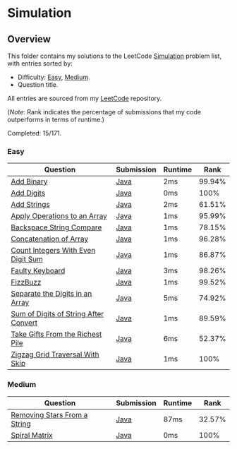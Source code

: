 # Simulation

## Overview
This folder contains my solutions to the LeetCode [Simulation](https://leetcode.com/problem-list/simulation/) problem list,
with entries sorted by:
- Difficulty: [Easy](#easy), [Medium](#medium).
- Question title.

All entries are sourced from my [LeetCode](https://github.com/shumarb/leetcode) repository.

(*Note*: Rank indicates the percentage of submissions that my code outperforms in terms of runtime.)

Completed: 15/171.

### Easy
| Question                                                                                                                  | Submission                                                                                                  | Runtime | Rank   |
|---------------------------------------------------------------------------------------------------------------------------|-------------------------------------------------------------------------------------------------------------|---------|--------|
| [Add Binary](https://leetcode.com/problems/add-binary/description/)                                                       | [Java](https://github.com/shumarb/leetcode/blob/main/submissions/java/AddBinary.java)                       | 2ms     | 99.94% |
| [Add Digits](https://leetcode.com/problems/add-digits/description/)                                                       | [Java](https://github.com/shumarb/leetcode/blob/main/submissions/java/AddDigits.java)                       | 0ms     | 100%   |
| [Add Strings](https://leetcode.com/problems/add-strings/description/)                                                     | [Java](https://github.com/shumarb/leetcode/blob/main/submissions/java/AddStrings.java)                      | 2ms     | 61.51% |
| [Apply Operations to an Array](https://leetcode.com/problems/apply-operations-to-an-array/description/)                   | [Java](https://github.com/shumarb/leetcode/blob/main/submissions/java/ApplyOperationsToAnArray.java)        | 1ms     | 95.99% |
| [Backspace String Compare](https://leetcode.com/problems/backspace-string-compare/description/)                           | [Java](https://github.com/shumarb/leetcode/blob/main/submissions/java/BackspaceStringCompare.java)          | 1ms     | 78.15% |
| [Concatenation of Array](https://leetcode.com/problems/concatenation-of-array/)                                           | [Java](https://github.com/shumarb/leetcode/blob/main/submissions/java/ConcatenationOfArrays.java)           | 1ms     | 96.28% |
| [Count Integers With Even Digit Sum](https://leetcode.com/problems/count-integers-with-even-digit-sum/description/)       | [Java](https://github.com/shumarb/leetcode/blob/main/submissions/java/CountIntegersWithEvenDigitSum.java)   | 1ms     | 86.87% |
| [Faulty Keyboard](https://leetcode.com/problems/faulty-keyboard/description/)                                             | [Java](https://github.com/shumarb/leetcode/blob/main/submissions/java/FaultyKeyboard.java)                  | 3ms     | 98.26% |
| [FizzBuzz](https://leetcode.com/problems/fizz-buzz/description/)                                                          | [Java](https://github.com/shumarb/leetcode/blob/main/submissions/java/FizzBuzz.java)                        | 1ms     | 99.52% |
| [Separate the Digits in an Array](https://leetcode.com/problems/separate-the-digits-in-an-array/description/)             | [Java](https://github.com/shumarb/leetcode/blob/main/submissions/java/SeparateTheDigitsInAnArray.java)      | 5ms     | 74.92% |
| [Sum of Digits of String After Convert](https://leetcode.com/problems/sum-of-digits-of-string-after-convert/description/) | [Java](https://github.com/shumarb/leetcode/blob/main/submissions/java/SumOfDigitsOfStringAfterConvert.java) | 1ms     | 89.59% |
| [Take Gifts From the Richest Pile](https://leetcode.com/problems/take-gifts-from-the-richest-pile/description/)           | [Java](https://github.com/shumarb/leetcode/blob/main/submissions/java/TakeGiftsFromTheRichestPile.java)     | 6ms     | 52.37% |
| [Zigzag Grid Traversal With Skip](https://leetcode.com/problems/zigzag-grid-traversal-with-skip/description/)             | [Java](https://github.com/shumarb/leetcode/blob/main/submissions/java/ZigzagGridTraversalWithSkip.java)     | 1ms     | 100%   |

### Medium
| Question                                                                                                | Submission                                                                                           | Runtime | Rank   |
|---------------------------------------------------------------------------------------------------------|------------------------------------------------------------------------------------------------------|---------|--------|
| [Removing Stars From a String](https://leetcode.com/problems/removing-stars-from-a-string/description/) | [Java](https://github.com/shumarb/leetcode/blob/main/submissions/java/RemovingStarsFromAString.java) | 87ms    | 32.57% |
| [Spiral Matrix](https://leetcode.com/problems/spiral-matrix/description/)                               | [Java](https://github.com/shumarb/leetcode/blob/main/submissions/java/SpiralMatrix.java)             | 0ms     | 100%   |
